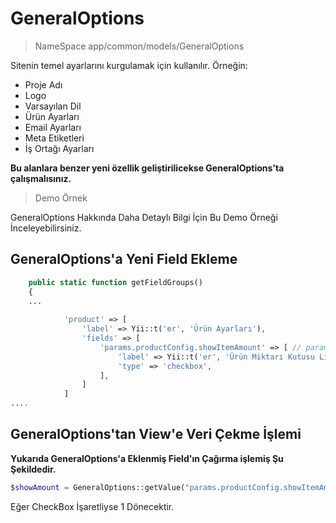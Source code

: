 # GeneralOptions

> NameSpace app/common/models/GeneralOptions

Sitenin temel ayarlarını kurgulamak için kullanılır. Örneğin:

* Proje Adı
* Logo
* Varsayılan Dil
* Ürün Ayarları
* Email Ayarları
* Meta Etiketleri
* İş Ortağı Ayarları

**Bu alanlara benzer yeni özellik geliştirilicekse GeneralOptions'ta çalışmalısınız.**

> Demo Örnek

GeneralOptions Hakkında Daha Detaylı Bilgi İçin Bu Demo Örneği İnceleyebilirsiniz.

## GeneralOptions'a Yeni Field Ekleme

```php
    public static function getFieldGroups()
    {
    ...
    
            'product' => [
                'label' => Yii::t('er', 'Ürün Ayarları'),
                'fields' => [
                    'params.productConfig.showItemAmount' => [ // params ön ekinden sonra gelen id ile dışarıdan nasıl çağıracağınızı belirlersiniz.
                        'label' => Yii::t('er', 'Ürün Miktarı Kutusu Listelerken Gösterilsin Mi?'),
                        'type' => 'checkbox',
                    ],
                ]
            ]
....
```

## GeneralOptions'tan View'e Veri Çekme İşlemi

**Yukarıda GeneralOptions'a Eklenmiş Field'ın Çağırma işlemiş Şu Şekildedir.**

```php
$showAmount = GeneralOptions::getValue("params.productConfig.showItemAmount");
```

Eğer CheckBox İşaretliyse 1 Dönecektir.